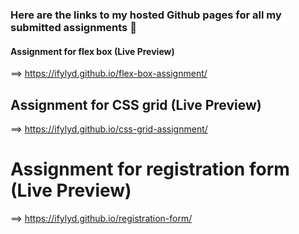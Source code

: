 ### Here are the links to my hosted Github pages for all my submitted assignments 👋


#### Assignment for flex box (Live Preview)
==> https://ifylyd.github.io/flex-box-assignment/

## Assignment for CSS grid (Live Preview)
==> https://ifylyd.github.io/css-grid-assignment/

# Assignment for registration form (Live Preview)
==> https://ifylyd.github.io/registration-form/


<!--
**ifylyd/ifylyd** is a ✨ _special_ ✨ repository because its `README.md` (this file) appears on your GitHub profile.

Here are some ideas to get you started:

- 🔭 I’m currently working on ...
- 🌱 I’m currently learning ...
- 👯 I’m looking to collaborate on ...
- 🤔 I’m looking for help with ...
- 💬 Ask me about ...
- 📫 How to reach me: ...
- 😄 Pronouns: ...
- ⚡ Fun fact: ...
-->
